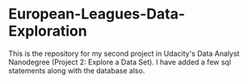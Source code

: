 # European-Leagues-Data-Exploration
This is the repository for my second project in Udacity's Data Analyst Nanodegree (Project 2: Explore a Data Set).
I have added a few sql statements along with the database also.
